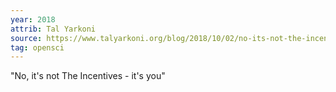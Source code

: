 ```yaml
---
year: 2018
attrib: Tal Yarkoni
source: https://www.talyarkoni.org/blog/2018/10/02/no-its-not-the-incentives-its-you/
tag: opensci
---
```


"No, it's not The Incentives - it's you"


